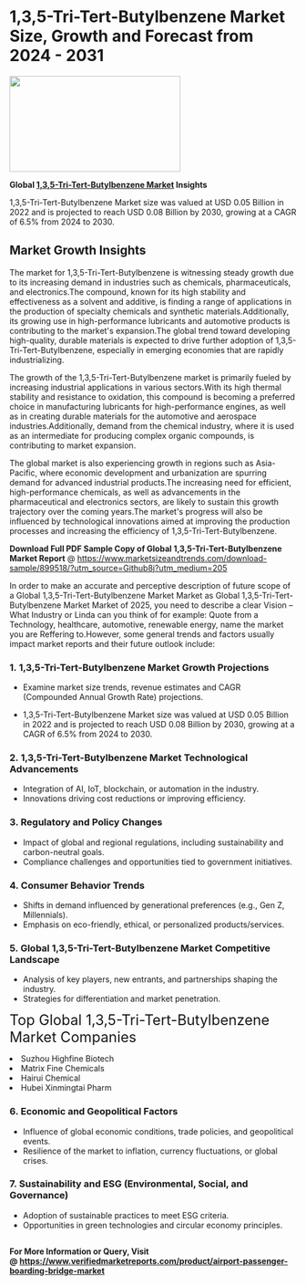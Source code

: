 <H1>1,3,5-Tri-Tert-Butylbenzene Market Size, Growth and Forecast from 2024 - 2031</H1><img class="aligncenter size-medium wp-image-584254" src="https://thirdeyenews.in/wp-content/uploads/2024/09/Global-Market-Research-300x168.jpeg" alt="" width="300" height="168" /><p><strong>Global&nbsp;<a href="https://www.marketsizeandtrends.com/download-sample/899518/?utm_source=Github8j?utm_medium=205">1,3,5-Tri-Tert-Butylbenzene Market</a> Insights</strong></p><p>1,3,5-Tri-Tert-Butylbenzene Market size was valued at USD 0.05 Billion in 2022 and is projected to reach USD 0.08 Billion by 2030, growing at a CAGR of 6.5% from 2024 to 2030.</p><p><h2>Market Growth Insights</h2> <p>The market for 1,3,5-Tri-Tert-Butylbenzene is witnessing steady growth due to its increasing demand in industries such as chemicals, pharmaceuticals, and electronics.The compound, known for its high stability and effectiveness as a solvent and additive, is finding a range of applications in the production of specialty chemicals and synthetic materials.Additionally, its growing use in high-performance lubricants and automotive products is contributing to the market's expansion.The global trend toward developing high-quality, durable materials is expected to drive further adoption of 1,3,5-Tri-Tert-Butylbenzene, especially in emerging economies that are rapidly industrializing.</p> <p>The growth of the 1,3,5-Tri-Tert-Butylbenzene market is primarily fueled by increasing industrial applications in various sectors.With its high thermal stability and resistance to oxidation, this compound is becoming a preferred choice in manufacturing lubricants for high-performance engines, as well as in creating durable materials for the automotive and aerospace industries.Additionally, demand from the chemical industry, where it is used as an intermediate for producing complex organic compounds, is contributing to market expansion.</p> <p>The global market is also experiencing growth in regions such as Asia-Pacific, where economic development and urbanization are spurring demand for advanced industrial products.The increasing need for efficient, high-performance chemicals, as well as advancements in the pharmaceutical and electronics sectors, are likely to sustain this growth trajectory over the coming years.The market's progress will also be influenced by technological innovations aimed at improving the production processes and increasing the efficiency of 1,3,5-Tri-Tert-Butylbenzene.</p> <p><span class=""><strong>Download Full PDF Sample Copy of Global 1,3,5-Tri-Tert-Butylbenzene Market Report</strong> @ <a href="https://www.marketsizeandtrends.com/download-sample/899518/?utm_source=Github8j?utm_medium=205" target="_blank">https://www.marketsizeandtrends.com/download-sample/899518/?utm_source=Github8j?utm_medium=205</a></span></p><p>In order to make an accurate and perceptive description of future scope of a Global&nbsp;1,3,5-Tri-Tert-Butylbenzene Market Market as Global&nbsp;1,3,5-Tri-Tert-Butylbenzene Market Market of 2025, you need to describe a clear Vision &ndash; What Industry or Linda can you think of for example: Quote from a Technology, healthcare, automotive, renewable energy, name the market you are Reffering to.However, some general trends and factors usually impact market reports and their future outlook include:</p><h3>1.&nbsp;<strong>1,3,5-Tri-Tert-Butylbenzene Market Growth Projections</strong></h3><ul><li>Examine market size trends, revenue estimates and CAGR (Compounded Annual Growth Rate) projections.</li><li><p>1,3,5-Tri-Tert-Butylbenzene Market size was valued at USD 0.05 Billion in 2022 and is projected to reach USD 0.08 Billion by 2030, growing at a CAGR of 6.5% from 2024 to 2030.</p></li></ul><h3>2.&nbsp;<strong>1,3,5-Tri-Tert-Butylbenzene Market Technological Advancements</strong></h3><ul><li>Integration of AI, IoT, blockchain, or automation in the industry.</li><li>Innovations driving cost reductions or improving efficiency.</li></ul><h3>3.&nbsp;<strong>Regulatory and Policy Changes</strong></h3><ul><li>Impact of global and regional regulations, including sustainability and carbon-neutral goals.</li><li>Compliance challenges and opportunities tied to government initiatives.</li></ul><h3>4.&nbsp;<strong>Consumer Behavior Trends</strong></h3><ul><li>Shifts in demand influenced by generational preferences (e.g., Gen Z, Millennials).</li><li>Emphasis on eco-friendly, ethical, or personalized products/services.</li></ul><h3>5.&nbsp;<strong>Global 1,3,5-Tri-Tert-Butylbenzene Market Competitive Landscape</strong></h3><ul><li>Analysis of key players, new entrants, and partnerships shaping the industry.</li><li>Strategies for differentiation and market penetration.</li></ul><p data-pm-slice="1 1 []"><span style="color: inherit; font-family: inherit; font-size: 25px;">Top Global 1,3,5-Tri-Tert-Butylbenzene Market Companies</span></p><div class="" data-test-id=""><p><li>Suzhou Highfine Biotech</li><li> Matrix Fine Chemicals</li><li> Hairui Chemical</li><li> Hubei Xinmingtai Pharm</li></p></div><h3>6.&nbsp;<strong>Economic and Geopolitical Factors</strong></h3><ul><li>Influence of global economic conditions, trade policies, and geopolitical events.</li><li>Resilience of the market to inflation, currency fluctuations, or global crises.</li></ul><h3>7.&nbsp;<strong>Sustainability and ESG (Environmental, Social, and Governance)</strong></h3><ul><li>Adoption of sustainable practices to meet ESG criteria.</li><li>Opportunities in green technologies and circular economy principles.</li></ul><h2><strong style="font-size: 14px;">For More Information or Query, Visit @&nbsp;</strong><a style="background-color: #ffffff; font-size: 14px;" href="https://www.marketsizeandtrends.com/report/135-tri-tert-butylbenzene-market/" target="_blank">https://www.verifiedmarketreports.com/product/airport-passenger-boarding-bridge-market</a></h2>